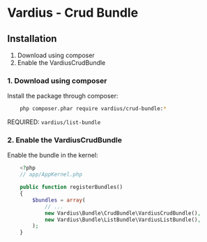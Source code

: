 Vardius - Crud Bundle
======================================

Installation
----------------
1. Download using composer
2. Enable the VardiusCrudBundle

### 1. Download using composer

Install the package through composer:

``` bash
    php composer.phar require vardius/crud-bundle:*
```

REQUIRED: `vardius/list-bundle`

### 2. Enable the VardiusCrudBundle

Enable the bundle in the kernel:

``` php
    <?php
    // app/AppKernel.php

    public function registerBundles()
    {
        $bundles = array(
            // ...
            new Vardius\Bundle\CrudBundle\VardiusCrudBundle(),
            new Vardius\Bundle\ListBundle\VardiusListBundle(),
        );
    }
```
